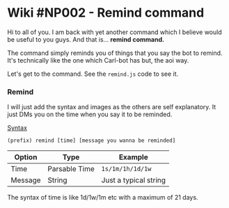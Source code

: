 # Wiki #NP002 - Remind command

Hi to all of you. I am back with yet another command which I believe would be useful to you guys. And that is... **remind command.**

The command simply reminds you of things that you say the bot to remind. It's technically like the one which Carl-bot has but, the aoi way. 

Let's get to the command. See the `remind.js` code to see it.

### Remind
I will just add the syntax and images as the others are self explanatory. It just DMs you on the time when you say it to be reminded.

<u>Syntax</u>

`(prefix) remind [time] [message you wanna be reminded]`

| Option | Type | Example |
| --- | --- | --- |
| Time | Parsable Time | `1s/1m/1h/1d/1w` |
| Message | String | Just a typical string |


The syntax of time is like 1d/1w/1m etc with a maximum of 21 days.
